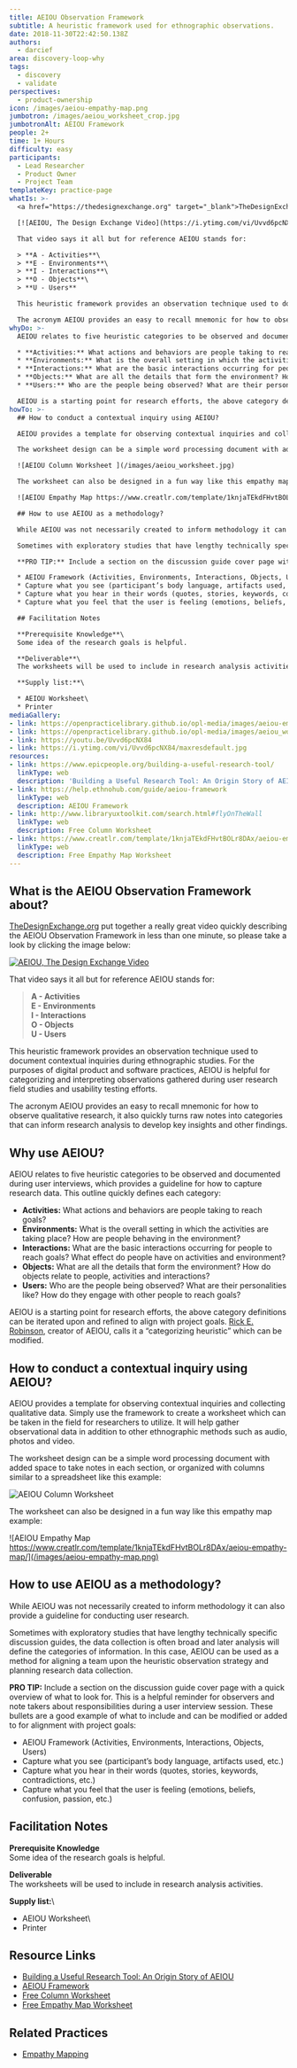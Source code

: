 ```yaml
---
title: AEIOU Observation Framework
subtitle: A heuristic framework used for ethnographic observations.
date: 2018-11-30T22:42:50.138Z
authors:
  - darcief
area: discovery-loop-why
tags:
  - discovery
  - validate
perspectives:
  - product-ownership
icon: /images/aeiou-empathy-map.png
jumbotron: /images/aeiou_worksheet_crop.jpg
jumbotronAlt: AEIOU Framework
people: 2+
time: 1+ Hours
difficulty: easy
participants:
  - Lead Researcher
  - Product Owner
  - Project Team
templateKey: practice-page
whatIs: >-
  <a href="https://thedesignexchange.org" target="_blank">TheDesignExchange.org</a> put together a really great video quickly describing the AEIOU Observation Framework in less than one minute, so please take a look by clicking the image below:

  [![AEIOU, The Design Exchange Video](https://i.ytimg.com/vi/Uvvd6pcNX84/maxresdefault.jpg)](https://www.youtube.com/watch?v=Uvvd6pcNX84)

  That video says it all but for reference AEIOU stands for:

  > **A - Activities**\
  > **E - Environments**\
  > **I - Interactions**\
  > **O - Objects**\
  > **U - Users**

  This heuristic framework provides an observation technique used to document contextual inquiries during ethnographic studies. For the purposes of digital product and software practices, AEIOU is helpful for categorizing and interpreting observations gathered during user research field studies and usability testing efforts.

  The acronym AEIOU provides an easy to recall mnemonic for how to observe qualitative research, it also quickly turns raw notes into categories that can inform research analysis to develop key insights and other findings.
whyDo: >-
  AEIOU relates to five heuristic categories to be observed and documented during user interviews, which provides a guideline for how to capture research data. This outline quickly defines each category:

  * **Activities:** What actions and behaviors are people taking to reach goals?
  * **Environments:** What is the overall setting in which the activities are taking place? How are people behaving in the environment?
  * **Interactions:** What are the basic interactions occurring for people to reach goals? What effect do people have on activities and environment?
  * **Objects:** What are all the details that form the environment? How do objects relate to people, activities and interactions?
  * **Users:** Who are the people being observed? What are their personalities like? How do they engage with other people to reach goals?

  AEIOU is a starting point for research efforts, the above category definitions can be iterated upon and refined to align with project goals. [Rick E. Robinson](https://www.epicpeople.org/building-a-useful-research-tool/), creator of AEIOU, calls it a “categorizing heuristic” which can be modified.
howTo: >-
  ## How to conduct a contextual inquiry using AEIOU?

  AEIOU provides a template for observing contextual inquiries and collecting qualitative data. Simply use the framework to create a worksheet which can be taken in the field for researchers to utilize. It will help gather observational data in addition to other ethnographic methods such as audio, photos and video.

  The worksheet design can be a simple word processing document with added space to take notes in each section, or organized with columns similar to a spreadsheet like this example:

  ![AEIOU Column Worksheet ](/images/aeiou_worksheet.jpg)

  The worksheet can also be designed in a fun way like this empathy map example:

  ![AEIOU Empathy Map https://www.creatlr.com/template/1knjaTEkdFHvtBOLr8DAx/aeiou-empathy-map/](/images/aeiou-empathy-map.png)

  ## How to use AEIOU as a methodology?

  While AEIOU was not necessarily created to inform methodology it can also provide a guideline for conducting user research.

  Sometimes with exploratory studies that have lengthy technically specific discussion guides, the data collection is often broad and later analysis will define the categories of information. In this case, AEIOU can be used as a method for aligning a team upon the heuristic observation strategy and planning research data collection.

  **PRO TIP:** Include a section on the discussion guide cover page with a quick overview of what to look for. This is a helpful reminder for observers and note takers about responsibilities during a user interview session. These bullets are a good example of what to include and can be modified or added to for alignment with project goals:

  * AEIOU Framework (Activities, Environments, Interactions, Objects, Users)
  * Capture what you see (participant’s body language, artifacts used, etc.)
  * Capture what you hear in their words (quotes, stories, keywords, contradictions, etc.)
  * Capture what you feel that the user is feeling (emotions, beliefs, confusion, passion, etc.)

  ## Facilitation Notes

  **Prerequisite Knowledge**\
  Some idea of the research goals is helpful.

  **Deliverable**\
  The worksheets will be used to include in research analysis activities.

  **Supply list:**\

  * AEIOU Worksheet\
  * Printer
mediaGallery:
- link: https://openpracticelibrary.github.io/opl-media/images/aeiou-empathy-map.png
- link: https://openpracticelibrary.github.io/opl-media/images/aeiou_worksheet.jpg
- link: https://youtu.be/Uvvd6pcNX84
- link: https://i.ytimg.com/vi/Uvvd6pcNX84/maxresdefault.jpg
resources:
- link: https://www.epicpeople.org/building-a-useful-research-tool/
  linkType: web
  description: 'Building a Useful Research Tool: An Origin Story of AEIOU'
- link: https://help.ethnohub.com/guide/aeiou-framework
  linkType: web
  description: AEIOU Framework
- link: http://www.libraryuxtoolkit.com/search.html#flyOnTheWall
  linkType: web
  description: Free Column Worksheet
- link: https://www.creatlr.com/template/1knjaTEkdFHvtBOLr8DAx/aeiou-empathy-map/
  linkType: web
  description: Free Empathy Map Worksheet
---
```

## What is the AEIOU Observation Framework about?

<a href="https://thedesignexchange.org" target="_blank">TheDesignExchange.org</a> put together a really great video quickly describing the AEIOU Observation Framework in less than one minute, so please take a look by clicking the image below:

[![AEIOU, The Design Exchange Video](https://i.ytimg.com/vi/Uvvd6pcNX84/maxresdefault.jpg)](https://www.youtube.com/watch?v=Uvvd6pcNX84)

That video says it all but for reference AEIOU stands for:

> **A - Activities**\
> **E - Environments**\
> **I - Interactions**\
> **O - Objects**\
> **U - Users**

This heuristic framework provides an observation technique used to document contextual inquiries during ethnographic studies. For the purposes of digital product and software practices, AEIOU is helpful for categorizing and interpreting observations gathered during user research field studies and usability testing efforts.

The acronym AEIOU provides an easy to recall mnemonic for how to observe qualitative research, it also quickly turns raw notes into categories that can inform research analysis to develop key insights and other findings.

## Why use AEIOU?

AEIOU relates to five heuristic categories to be observed and documented during user interviews, which provides a guideline for how to capture research data. This outline quickly defines each category:

* **Activities:** What actions and behaviors are people taking to reach goals?
* **Environments:** What is the overall setting in which the activities are taking place? How are people behaving in the environment?
* **Interactions:** What are the basic interactions occurring for people to reach goals? What effect do people have on activities and environment?
* **Objects:** What are all the details that form the environment? How do objects relate to people, activities and interactions?
* **Users:** Who are the people being observed? What are their personalities like? How do they engage with other people to reach goals?

AEIOU is a starting point for research efforts, the above category definitions can be iterated upon and refined to align with project goals. [Rick E. Robinson](https://www.epicpeople.org/building-a-useful-research-tool/), creator of AEIOU, calls it a “categorizing heuristic” which can be modified.

## How to conduct a contextual inquiry using AEIOU?

AEIOU provides a template for observing contextual inquiries and collecting qualitative data. Simply use the framework to create a worksheet which can be taken in the field for researchers to utilize. It will help gather observational data in addition to other ethnographic methods such as audio, photos and video.

The worksheet design can be a simple word processing document with added space to take notes in each section, or organized with columns similar to a spreadsheet like this example:

![AEIOU Column Worksheet ](/images/aeiou_worksheet.jpg)

The worksheet can also be designed in a fun way like this empathy map example:

![AEIOU Empathy Map https://www.creatlr.com/template/1knjaTEkdFHvtBOLr8DAx/aeiou-empathy-map/](/images/aeiou-empathy-map.png)

## How to use AEIOU as a methodology?

While AEIOU was not necessarily created to inform methodology it can also provide a guideline for conducting user research.

Sometimes with exploratory studies that have lengthy technically specific discussion guides, the data collection is often broad and later analysis will define the categories of information. In this case, AEIOU can be used as a method for aligning a team upon the heuristic observation strategy and planning research data collection.

**PRO TIP:** Include a section on the discussion guide cover page with a quick overview of what to look for. This is a helpful reminder for observers and note takers about responsibilities during a user interview session. These bullets are a good example of what to include and can be modified or added to for alignment with project goals:

* AEIOU Framework (Activities, Environments, Interactions, Objects, Users)
* Capture what you see (participant’s body language, artifacts used, etc.)
* Capture what you hear in their words (quotes, stories, keywords, contradictions, etc.)
* Capture what you feel that the user is feeling (emotions, beliefs, confusion, passion, etc.)

## Facilitation Notes

**Prerequisite Knowledge**\
Some idea of the research goals is helpful.

**Deliverable**\
The worksheets will be used to include in research analysis activities.

**Supply list:**\

* AEIOU Worksheet\
* Printer

## Resource Links

* [Building a Useful Research Tool: An Origin Story of AEIOU](https://www.epicpeople.org/building-a-useful-research-tool/)
* [AEIOU Framework](https://help.ethnohub.com/guide/aeiou-framework)
* [Free Column Worksheet](http://www.libraryuxtoolkit.com/search.html#flyOnTheWall)
* [Free Empathy Map Worksheet](https://www.creatlr.com/template/1knjaTEkdFHvtBOLr8DAx/aeiou-empathy-map/)

## Related Practices

* [Empathy Mapping](https://openpracticelibrary.com/practice/empathy-mapping/)

##
